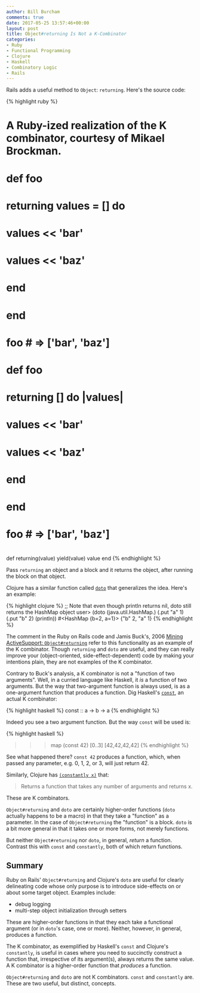 ```yaml
---
author: Bill Burcham
comments: true
date: 2017-05-25 13:57:46+00:00
layout: post
title: Object#returning Is Not a K-Combinator
categories:
- Ruby
- Functional Programming
- Clojure
- Haskell
- Combinatory Logic
- Rails
---
```

Rails adds a useful method to `Object`: `returning`. Here's the source code:

{% highlight ruby %}
# A Ruby-ized realization of the K combinator, courtesy of Mikael Brockman.
#
#   def foo
#     returning values = [] do
#       values << 'bar'
#       values << 'baz'
#     end
#   end
#
#   foo # => ['bar', 'baz']
#
#   def foo
#     returning [] do |values|
#       values << 'bar'
#       values << 'baz'
#     end
#   end
#
#   foo # => ['bar', 'baz']
#
def returning(value)
  yield(value)
  value
end
{% endhighlight %}

Pass `returning` an object and a block and it returns the object, after running the block on that object.

Clojure has a similar function called [`doto`](https://clojuredocs.org/clojure.core/doto) that generalizes the idea. Here's an example:

{% highlight clojure %}
;; Note that even though println returns nil, doto still returns the HashMap object
user> (doto (java.util.HashMap.)
            (.put "a" 1)
            (.put "b" 2)
            (println))
#<HashMap {b=2, a=1}>
{"b" 2, "a" 1}
{% endhighlight %}

The comment in the Ruby on Rails code and Jamis Buck's, 2006 [Mining ActiveSupport: `Object#returning`](http://weblog.jamisbuck.org/2006/10/27/mining-activesupport-object-returning) refer to this functionality as an example of the K combinator. Though `returning` and `doto` are useful, and they can really improve your (object-oriented, side-effect-dependent) code by making your intentions plain, they are not examples of the K combinator.

Contrary to Buck's analysis, a K combinator is not a "function of two arguments". Well, in a curried language like Haskell, it _is_ a function of two arguments. But the way that two-argument function is always used, is as a one-argument function that produces a function. Dig Haskell's [`const`](http://hackage.haskell.org/package/base-4.9.1.0/docs/Prelude.html#v:const), an actual K combinator:

{% highlight haskell %}
const :: a -> b -> a
{% endhighlight %}

Indeed you see a two argument function. But the way `const` will be used is:

{% highlight haskell %}
>>> map (const 42) [0..3]
[42,42,42,42]
{% endhighlight %}

See what happened there? `const 42` produces a function, which, when passed any parameter, e.g. 0, 1, 2, or 3, will just return 42.

Similarly, Clojure has [`(constantly x)`](https://clojuredocs.org/clojure.core/constantly) that:

> Returns a function that takes any number of arguments and returns x.

These are K combinators.

`Object#returning` and `doto` are certainly higher-order functions (`doto` actually happens to be a macro) in that they take a "function" as a parameter. In the case of `Object#returning` the "function" is a block. `doto` is a bit more general in that it takes one or more forms, not merely functions.

But neither `Object#returning` nor `doto`, in general, _return_ a function. Contrast this with `const` and `constantly`, both of which return functions.

## Summary

Ruby on Rails' `Object#returning` and Clojure's `doto` are useful for clearly delineating code whose only purpose is to introduce side-effects on or about some target object. Examples include:

* debug logging
* multi-step object initialization through setters

These are higher-order functions in that they each take a functional argument (or in `doto`'s case, one or more). Neither, however, in general, produces a function.

The K combinator, as exemplified by Haskell's `const` and Clojure's `constantly`, is useful in cases where you need to succinctly construct a function that, irrespective of its argument(s), always returns the same value. A K combinator is a higher-order function that _produces_ a function.

`Object#returning` and `doto` are not K combinators. `const` and `constantly` are. These are two useful, but distinct, concepts.
